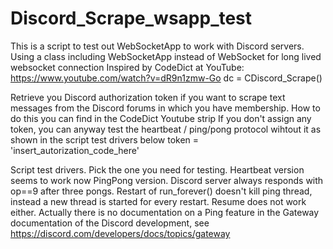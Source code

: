 # Discord_Scrape_wsapp_test


This is a script to test out WebSocketApp to work with Discord servers.
Using a class including WebSocketApp instead of WebSocket for long lived websocket connection
Inspired by CodeDict at YouTube: https://www.youtube.com/watch?v=dR9n1zmw-Go
dc = CDiscord_Scrape()

Retrieve you Discord authorization token if you want to scrape text messages from the Discord forums in which you have membership.
How to do this you can find in the CodeDict Youtube strip
If you don't assign any token, you can anyway test the heartbeat / ping/pong protocol wihtout it as shown in the script test drivers below
token = 'insert_autorization_code_here' 



Script test drivers. Pick the one you need for testing.
Heartbeat version seems to work now
PingPong version. Discord server always responds with op==9 after three pongs. 
  Restart of run_forever() doesn't kill ping thread, instead a new thread is started for every restart.
  Resume does not work either.
  Actually there is no documentation on a Ping feature in the Gateway documentation of the Discord development, see https://discord.com/developers/docs/topics/gateway
